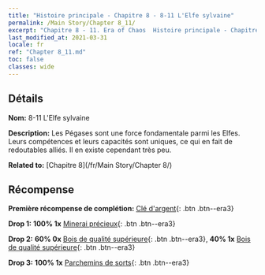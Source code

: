 ```yaml
---
title: "Histoire principale - Chapitre 8 - 8-11 L'Elfe sylvaine"
permalink: /Main Story/Chapter 8_11/
excerpt: "Chapitre 8 - 11. Era of Chaos  Histoire principale - Chapitre 8_11. 8-11 L'Elfe sylvaine"
last_modified_at: 2021-03-31
locale: fr
ref: "Chapter 8_11.md"
toc: false
classes: wide
---
```


## Détails

 **Nom:** 8-11 L'Elfe sylvaine

 **Description:** Les Pégases sont une force fondamentale parmi les Elfes. Leurs compétences et leurs capacités sont uniques, ce qui en fait de redoutables alliés. Il en existe cependant très peu.

 **Related to:** [Chapitre 8](/fr/Main Story/Chapter 8/)

## Récompense

 **Première récompense de complétion:** [Clé d'argent](/fr/Items/con_693/){: .btn .btn--era3}

 **Drop 1:** **100% 1x** [Minerai précieux](/fr/Items/mat_26/){: .btn .btn--era3}

 **Drop 2:** **60% 0x** [Bois de qualité supérieure](/fr/Items/mat_20/){: .btn .btn--era3}, **40% 1x** [Bois de qualité supérieure](/fr/Items/mat_20/){: .btn .btn--era3}

 **Drop 3:** **100% 1x** [Parchemins de sorts](/fr/Items/con_694/){: .btn .btn--era3}

